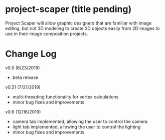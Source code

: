 # project-scaper (title pending)

Project Scaper will allow graphic designers that are familiar with image editing, but not 3D modeling to create 3D objects easily from 2D images to use in their image composition projects.

# Change Log

v0.5 (6/23/2019)
  - beta release
  
v0.51 (7/21/2019)
  - multi-threading functionality for vertex calculations
  - minor bug fixes and improvements

v0.6 (12/16/2019)
  - camera tab implemented, allowing the user to control the camera
  - light tab implemented, allowing the user to control the lighting
  - minor bug fixes and improvements